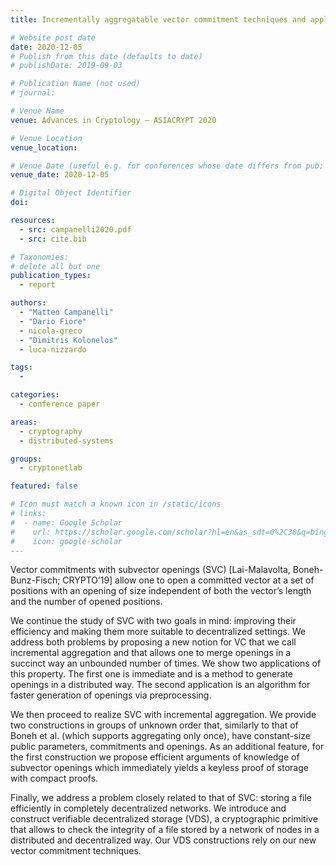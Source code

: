 ```yaml
---
title: Incrementally aggregatable vector commitment techniques and applications to verifiable decentralized storage

# Website post date
date: 2020-12-05
# Publish from this date (defaults to date)
# publishDate: 2019-09-03

# Publication Name (not used)
# journal:

# Venue Name
venue: Advances in Cryptology – ASIACRYPT 2020

# Venue Location
venue_location:

# Venue Date (useful e.g. for conferences whose date differs from pub; defaults to date)
venue_date: 2020-12-05

# Digital Object Identifier
doi:

resources:
  - src: campanelli2020.pdf
  - src: cite.bib

# Taxonomies:
# delete all but one
publication_types:
  - report

authors:
  - "Matteo Campanelli"
  - "Dario Fiore"
  - nicola-greco
  - "Dimitris Kolonelos"
  - luca-nizzardo

tags:
  -

categories:
  - conference paper

areas:
  - cryptography
  - distributed-systems

groups:
  - cryptonetlab

featured: false

# Icon must match a known icon in /static/icons
# links:
#  - name: Google Scholar
#    url: https://scholar.google.com/scholar?hl=en&as_sdt=0%2C38&q=bing&btnG=
#    icon: google-scholar
---
```


Vector commitments with subvector openings (SVC) [Lai-Malavolta, Boneh-Bunz-Fisch; CRYPTO’19] allow one to open a committed vector at a set of positions with an opening of size independent of both the vector’s length and the number of opened positions.

We continue the study of SVC with two goals in mind: improving their efficiency and making them more suitable to decentralized settings. We address both problems by proposing a new notion for VC that we call incremental aggregation and that allows one to merge openings in a succinct way an unbounded number of times. We show two applications of this property. The first one is immediate and is a method to generate openings in a distributed way. The second application is an algorithm for faster generation of openings via preprocessing.

We then proceed to realize SVC with incremental aggregation. We provide two constructions in groups of unknown order that, similarly to that of Boneh et al. (which supports aggregating only once), have constant-size public parameters, commitments and openings. As an additional feature, for the first construction we propose efficient arguments of knowledge of subvector openings which immediately yields a keyless proof of storage with compact proofs.

Finally, we address a problem closely related to that of SVC: storing a file efficiently in completely decentralized networks. We introduce and construct verifiable decentralized storage (VDS), a cryptographic primitive that allows to check the integrity of a file stored by a network of nodes in a distributed and decentralized way. Our VDS constructions rely on our new vector commitment techniques.
